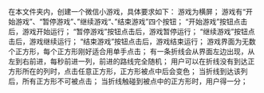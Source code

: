 在本文件夹内，创建一个微信小游戏，具体要求如下：
游戏为横屏；
游戏有“开始游戏”、“暂停游戏”、”继续游戏“、”结束游戏”四个按钮；
“开始游戏”按钮点击后，游戏开始运行；
“暂停游戏”按钮点击后，游戏暂停运行；
“继续游戏”按钮点击后，游戏继续运行；
“结束游戏”按钮点击后，游戏结束运行；
游戏界面为无数个正方形，每个正方形刚好适合用单手点击；
有一条折线会从界面左边出现，从左到右前进，每秒前进一列，前进的路线完全随机；
用户可以在折线没有到达正方形所在的列时，点击任意正方形，正方形被点中后会变色；
当折线到达该列后，所有正方形不可被点击；
当折线触碰到被点中的正方形时，用户得一分；
